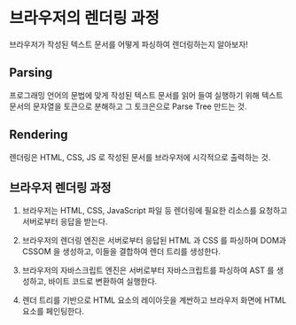 # 브라우저의 렌더링 과정

브라우저가 작성된 텍스트 문서를 어떻게 파싱하여 렌더링하는지 알아보자!

## Parsing

프로그래밍 언어의 문법에 맞게 작성된 텍스트 문서를 읽어 들여 실행하기 위해 텍스트 문서의 문자열을 토큰으로 분해하고
그 토크은으로 Parse Tree 만드는 것.

## Rendering

렌더링은 HTML, CSS, JS 로 작성된 문서를 브라우저에 시각적으로 출력하는 것.

## 브라우저 렌더링 과정

1. 브라우저는 HTML, CSS, JavaScript 파일 등 렌더링에 필요한 리소스를 요청하고 서버로부터 응답을 받는다.

2. 브라우저의 렌더링 엔진은 서버로부터 응답된 HTML 과 CSS 를 파싱하며 DOM과 CSSOM 을 생성하고, 이들을 결합하여 렌더 트리를 생성한다.

3. 브라우저의 자바스크립트 엔진은 서버로부터 자바스크립트를 파싱하여 AST 를 생성하고, 바이트 코드로 변환하여 실행한다.

4. 렌더 트리를 기반으로 HTML 요소의 레이아웃을 계싼하고 브라우저 화면에 HTML 요소를 페인팅한다.
